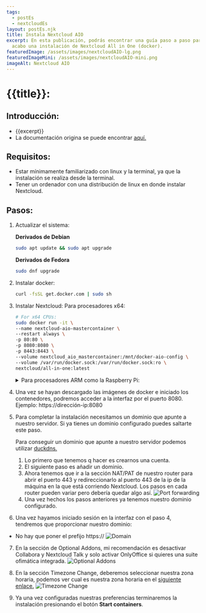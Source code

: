```yaml
---
tags:
  - postEs
  - nextcloudEs
layout: postEs.njk
title: Instala Nextcloud AIO
excerpt: En esta publicación, podrás encontrar una guía paso a paso para llevar
  acabo una instalación de Nextcloud All in One (docker).
featuredImage: /assets/images/nextcloudAIO-lg.png
featuredImageMini: /assets/images/nextcloudAIO-mini.png
imageAlt: Nextcloud AIO
---
```

# {{title}}:
## Introducción:
- {{excerpt}}
- La documentación origina se puede encontrar [aquí.](https://github.com/nextcloud/all-in-one)

## Requisitos:

- Estar mínimamente familiarizado con linux y la terminal, ya que la instalación se realiza desde la terminal.
- Tener un ordenador con una distribución de linux en donde instalar Nextcloud.

## Pasos:
1. Actualizar el sistema:

    **Derivados de Debian**
    ```bash
    sudo apt update && sudo apt upgrade
    ```
	**Derivados de Fedora**
	```bash
	sudo dnf upgrade
	```
2. Instalar docker:

	```bash
	curl -fsSL get.docker.com | sudo sh
	```

3. Instalar Nextcloud:
	Para procesadores x64:
	```bash
	# For x64 CPUs:
	sudo docker run -it \
	--name nextcloud-aio-mastercontainer \
	--restart always \
	-p 80:80 \
	-p 8080:8080 \
	-p 8443:8443 \
	--volume nextcloud_aio_mastercontainer:/mnt/docker-aio-config \
	--volume /var/run/docker.sock:/var/run/docker.sock:ro \
	nextcloud/all-in-one:latest
	```
	<details>
	<summary>Para procesadores ARM como la Raspberry Pi:</summary>

	```bash
	# For arm64 CPUs:
	sudo docker run -it \
	--name nextcloud-aio-mastercontainer \
	--restart always \
	-p 80:80 \
	-p 8080:8080 \
	-p 8443:8443 \
	--volume nextcloud_aio_mastercontainer:/mnt/docker-aio-config \
	--volume /var/run/docker.sock:/var/run/docker.sock:ro \
	nextcloud/all-in-one:latest-arm64
	```
	</details>

4. Una vez se hayan descargado las imágenes de docker e iniciado los contenedores, podremos acceder a la interfaz por el puerto 8080. Ejemplo: https://dirección-ip:8080

5. Para completar la instalación necesitamos un dominio que apunte a nuestro servidor. Si ya tienes un dominio configurado puedes saltarte este paso.

	Para conseguir un dominio que apunte a nuestro servidor  podemos utilizar [duckdns.](https://www.duckdns.org/)
	1. Lo primero que tenemos q hacer es crearnos una cuenta.
	2. El siguiente paso es añadir un dominio.
	3. Ahora tenemos que ir a la sección NAT/PAT de nuestro router para abrir el puerto 443 y redireccionarlo al puerto 443 de la ip de la máquina en la que está corriendo Nextcloud. Los pasos en cada router pueden variar pero debería quedar algo así.
	![Port forwarding](/assets/images/port-forwarding.png)
	4. Una vez  hechos los pasos anteriores ya tenemos nuestro dominio configurado.

6. Una vez hayamos iniciado sesión en la interfaz con el paso 4, tendremos que proporcionar nuestro dominio:

- No hay que poner el prefijo https://
![Domain](/assets/images/domain.png)

7. En la sección de Optional Addons, mi recomendación es desactivar Collabora y Nextcloud Talk y solo activar OnlyOffice si quieres una suite ofimática integrada.
![Optional Addons](/assets/images/Optional-Addons.png)

8. En la sección Timezone Change, deberemos seleccionar nuestra zona horaria, podemos ver cual es nuestra zona horaria en el [siguiente enlace.](https://en.wikipedia.org/wiki/List_of_tz_database_time_zones#List)
![Timezone Change](/assets/images/Timezone.png)

9. Ya una vez configuradas nuestras preferencias terminaremos la instalación presionando el botón **Start containers**.